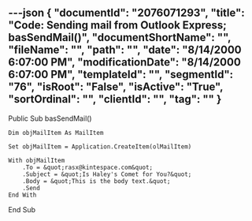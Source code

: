 ---json
{
  "documentId": "2076071293",
  "title": "Code: Sending mail from Outlook Express; basSendMail()",
  "documentShortName": "",
  "fileName": "",
  "path": "",
  "date": "8/14/2000 6:07:00 PM",
  "modificationDate": "8/14/2000 6:07:00 PM",
  "templateId": "",
  "segmentId": "76",
  "isRoot": "False",
  "isActive": "True",
  "sortOrdinal": "",
  "clientId": "",
  "tag": ""
}
---

Public Sub basSendMail()

    Dim objMailItem As MailItem
    
    Set objMailItem = Application.CreateItem(olMailItem)
    
    With objMailItem
        .To = &quot;rasx@kintespace.com&quot;
        .Subject = &quot;Is Haley's Comet for You?&quot;
        .Body = &quot;This is the body text.&quot;
        .Send
    End With

End Sub
